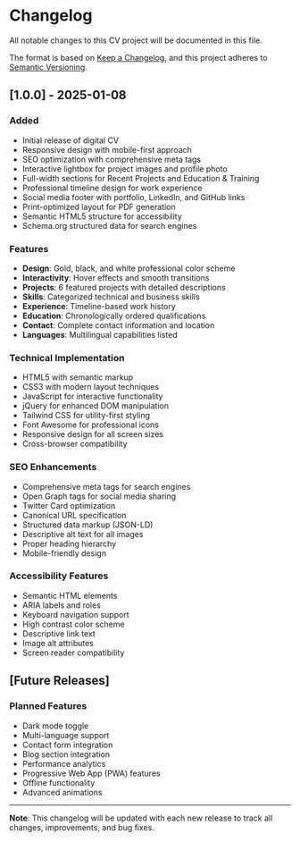 # Changelog

All notable changes to this CV project will be documented in this file.

The format is based on [Keep a Changelog](https://keepachangelog.com/en/1.0.0/),
and this project adheres to [Semantic Versioning](https://semver.org/spec/v2.0.0.html).

## [1.0.0] - 2025-01-08

### Added
- Initial release of digital CV
- Responsive design with mobile-first approach
- SEO optimization with comprehensive meta tags
- Interactive lightbox for project images and profile photo
- Full-width sections for Recent Projects and Education & Training
- Professional timeline design for work experience
- Social media footer with portfolio, LinkedIn, and GitHub links
- Print-optimized layout for PDF generation
- Semantic HTML5 structure for accessibility
- Schema.org structured data for search engines

### Features
- **Design**: Gold, black, and white professional color scheme
- **Interactivity**: Hover effects and smooth transitions
- **Projects**: 6 featured projects with detailed descriptions
- **Skills**: Categorized technical and business skills
- **Experience**: Timeline-based work history
- **Education**: Chronologically ordered qualifications
- **Contact**: Complete contact information and location
- **Languages**: Multilingual capabilities listed

### Technical Implementation
- HTML5 with semantic markup
- CSS3 with modern layout techniques
- JavaScript for interactive functionality
- jQuery for enhanced DOM manipulation
- Tailwind CSS for utility-first styling
- Font Awesome for professional icons
- Responsive design for all screen sizes
- Cross-browser compatibility

### SEO Enhancements
- Comprehensive meta tags for search engines
- Open Graph tags for social media sharing
- Twitter Card optimization
- Canonical URL specification
- Structured data markup (JSON-LD)
- Descriptive alt text for all images
- Proper heading hierarchy
- Mobile-friendly design

### Accessibility Features
- Semantic HTML elements
- ARIA labels and roles
- Keyboard navigation support
- High contrast color scheme
- Descriptive link text
- Image alt attributes
- Screen reader compatibility

## [Future Releases]

### Planned Features
- Dark mode toggle
- Multi-language support
- Contact form integration
- Blog section integration
- Performance analytics
- Progressive Web App (PWA) features
- Offline functionality
- Advanced animations

---

**Note**: This changelog will be updated with each new release to track all changes, improvements, and bug fixes.
